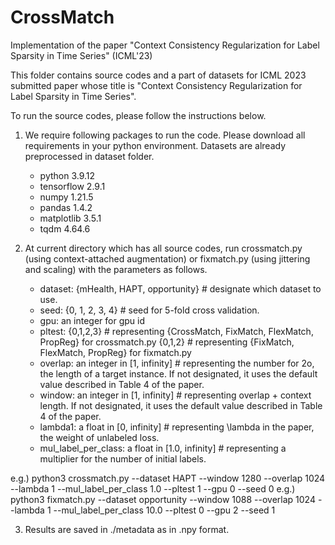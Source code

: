 # CrossMatch
Implementation of the paper "Context Consistency Regularization for Label Sparsity in Time Series" (ICML'23)


This folder contains source codes and a part of datasets for ICML 2023 submitted paper whose title is "Context Consistency Regularization for Label Sparsity in Time Series".

To run the source codes, please follow the instructions below.

1. We require following packages to run the code. Please download all requirements in your python environment. Datasets are already preprocessed in dataset folder.
	- python 3.9.12
	- tensorflow 2.9.1
	- numpy 1.21.5
	- pandas 1.4.2
	- matplotlib 3.5.1
	- tqdm 4.64.6

2. At current directory which has all source codes, run crossmatch.py (using context-attached augmentation) or fixmatch.py (using jittering and scaling) with the parameters as follows. 
	- dataset: {mHealth, HAPT, opportunity}   # designate which dataset to use.
	- seed: {0, 1, 2, 3, 4}	# seed for 5-fold cross validation.
	- gpu: an integer for gpu id
	- pltest: {0,1,2,3} # representing {CrossMatch, FixMatch, FlexMatch, PropReg} for crossmatch.py
			  {0,1,2} # representing {FixMatch, FlexMatch, PropReg} for fixmatch.py
	- overlap: an integer in [1, infinity]  # representing the number for 2o, the length of a target instance. If not designated, it uses the default value described in Table 4 of the paper.
	- window: an integer in [1, infinity] # representing overlap + context length. If not designated, it uses the default value described in Table 4 of the paper.
	- lambda1: a float in [0, infinity] # representing \lambda in the paper, the weight of unlabeled loss.
	- mul_label_per_class: a float in [1.0, infinity] # representing a multiplier for the number of initial labels.

e.g.) python3 crossmatch.py --dataset HAPT --window 1280 --overlap 1024 --lambda 1 --mul_label_per_class 1.0 --pltest 1 --gpu 0 --seed 0 
e.g.) python3 fixmatch.py --dataset opportunity --window 1088 --overlap 1024 --lambda 1 --mul_label_per_class 10.0 --pltest 0 --gpu 2 --seed 1 

3. Results are saved in ./metadata as in .npy format.
 
 
 
 
 
 
 
 
 
 
 
 
 
 
 
 
 
 
 
 
 
 
 
 
 
 
 
 
 
 
 
 
 
 
 
 
 
 
 
 
 
 
 
 
 
 
 
 
 
 
 
 
 
 
 
 
 
 
 
 
 
 
 
 
 
 
 
 
 
 
 
 
 
 
 
 
 
 
 
 
 
 
 
 
 
 
 
 
 
 
 
 
 
 
 
 
 
 
 
 
 
 
 
 
 
 
 
 
 
 
 
 
 
 
 
 
 
 
 
 
 
 
 
 
 
 
 
 
 
 
 
 
 
 
 
 
 
 
 
 
 
 
 
 
 
 
 
 
 
 
 
 
 
 
 
 
 
 
 
 
 
 
 
 
 
 
 
 
 
 
 
 
 
 
